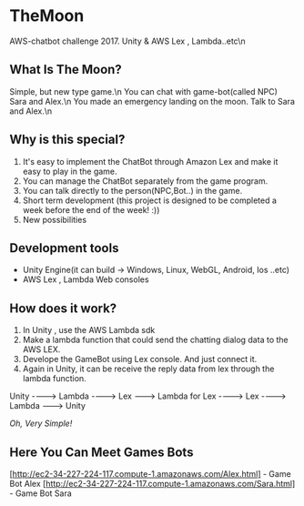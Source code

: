 # TheMoon
AWS-chatbot challenge 2017. Unity &amp; AWS Lex , Lambda..etc\n
## What Is **The Moon**?
Simple, but new type game.\n
You can chat with game-bot(called NPC) Sara and Alex.\n
You made an emergency landing on the moon. Talk to Sara and Alex.\n

## Why is this special?
1. It's easy to implement the ChatBot through Amazon Lex and make it easy to play in the game.
2. You can manage the ChatBot separately from the game program.
3. You can talk directly to the person(NPC,Bot..) in the game.
4. Short term development (this project is designed to be completed a week before the end of the week! :))
5. New possibilities


## Development tools 
- Unity Engine(it can build -> Windows, Linux, WebGL, Android, Ios ..etc)
- AWS Lex , Lambda Web consoles

## How does it work?
1. In Unity , use the AWS Lambda sdk
2. Make a lambda function that could send the chatting dialog data to the AWS LEX. 
3. Develope the GameBot using Lex console. And just connect it.
4. Again in Unity, it can be receive the reply data from lex through the lambda function.

Unity ----> Lambda ----> Lex ---> Lambda for Lex ----> Lex ----> Lambda ---> Unity


_Oh, Very Simple!_

## Here You Can Meet Games Bots
[http://ec2-34-227-224-117.compute-1.amazonaws.com/Alex.html] - Game Bot Alex
[http://ec2-34-227-224-117.compute-1.amazonaws.com/Sara.html] - Game Bot Sara

